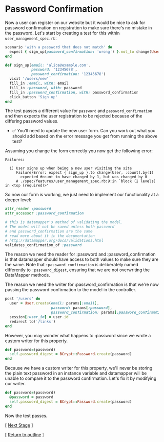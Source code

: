 # Password Confirmation

Now a user can register on our website but it would be nice to ask for password confirmation on registration to make sure there's no mistake in the password. Let's start by creating a test for this within ```user_management_spec.rb```:

```ruby
scenario 'with a password that does not match' do
  expect { sign_up(password_confirmation: 'wrong') }.not_to change(User, :count)
end

def sign_up(email: 'alice@example.com',
            password: '12345678',
            password_confirmation: '12345678')
  visit '/users/new'
  fill_in :email, with: email
  fill_in :password, with: password
  fill_in :password_confirmation, with: password_confirmation
  click_button 'Sign up'
end
```

The test passes a different value for ```password``` and ```password_confirmation``` and then expects the user registration to be rejected because of the differing password values.

* :white_check_mark: You'll need to update the new user form.  Can you work out what you should add based on the error message you get from running the above test?

Assuming you change the form correctly you now get the following error:

```
Failures:

  1) User signs up when being a new user visiting the site
     Failure/Error: expect { sign_up }.to change(User, :count).by(1)
       expected #count to have changed by 1, but was changed by 0
     # ./spec/features/user_management_spec.rb:9:in `block (2 levels) in <top (required)>'
```

So now our form is working, we just need to implement our functionality at a deeper level:

```ruby
attr_reader :password
attr_accessor :password_confirmation

# this is datamapper's method of validating the model.
# The model will not be saved unless both password
# and password_confirmation are the same
# read more about it in the documentation
# http://datamapper.org/docs/validations.html
validates_confirmation_of :password
```

The reason we need the reader for :password and :password_confirmation is that datamapper should have access to both values to make sure they are the same. Note that `:password_confirmation` is deliberately named differently to `:password_digest`, ensuring that we are not overwriting the DataMapper methods.

The reason we need the writer for :password_confirmation is that we're now passing the password confirmation to the model in the controller.

```ruby
post '/users' do
  user = User.create(email: params[:email],
                     password: params[:password],
                     password_confirmation: params[:password_confirmation])
  session[:user_id] = user.id
  redirect to('/links')
end
```

However, you may wonder what happens to :password since we wrote a custom writer for this property.

```ruby
def password=(password)
  self.password_digest = BCrypt::Password.create(password)
end
```

Because we have a custom writer for this property, we'll never be storing the plain text password in an instance variable and datamapper will be unable to compare it to the password confirmation. Let's fix it by modifying our writer.

```ruby
def password=(password)
  @password = password
  self.password_digest = BCrypt::Password.create(password)
end
```

Now the test passes.

[ [Next Stage](bookmark_manager_stage_4.md) ]

[ [Return to outline](bookmark_manager.md) ]
